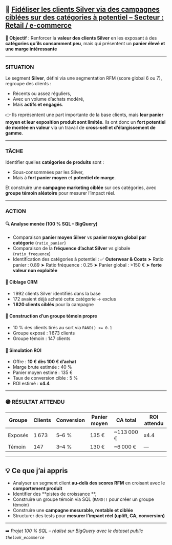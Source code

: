 ## 📌 [Fidéliser les clients Silver via des campagnes ciblées sur des catégories à potentiel – Secteur : Retail / e-commerce](#)

**🎯 Objectif** :
Renforcer la **valeur des clients Silver** en les exposant à des **catégories qu’ils consomment peu**, mais qui présentent un **panier élevé et une marge intéressante** 

---

### SITUATION

Le segment **Silver**, défini via une segmentation RFM (score global 6 ou 7), regroupe des clients :

* Récents ou assez réguliers,
* Avec un volume d’achats modéré,
* Mais **actifs et engagés**.

👉 Ils représentent une part importante de la base clients,
mais **leur panier moyen et leur exposition produit sont limités**.
Ils ont donc un **fort potentiel de montée en valeur** via un travail de **cross-sell et d’élargissement de gamme**.

---

### TÂCHE

Identifier quelles **catégories de produits** sont :

* Sous-consommées par les Silver,
* Mais à **fort panier moyen** et **potentiel de marge**.

Et construire une **campagne marketing ciblée** sur ces catégories,
avec **groupe témoin aléatoire** pour mesurer l’impact réel.

---

### ACTION

#### 🔍 Analyse menée (100 % SQL – BigQuery)

* Comparaison **panier moyen Silver** vs **panier moyen global** **par catégorie** (`ratio_panier`)
* Comparaison de la **fréquence d’achat Silver** vs globale (`ratio_frequence`)
* Identification des catégories à potentiel :
  ✅ **Outerwear & Coats**
  ➤ Ratio panier : 0.89
  ➤ Ratio fréquence : 0.25
  ➤ Panier global : >150 € ➤ **forte valeur non exploitée**

#### 🎯 Ciblage CRM

* 1 992 clients Silver identifiés dans la base
* 172 avaient déjà acheté cette catégorie → exclus
* **1 820 clients ciblés** pour la campagne

#### 🎲 Construction d’un groupe témoin propre

* 10 % des clients tirés au sort via `RAND() <= 0.1`
* Groupe exposé : 1 673 clients
* Groupe témoin : 147 clients

#### 🧮 Simulation ROI

* Offre : **10 € dès 100 € d’achat**
* Marge brute estimée : 40 %
* Panier moyen estimé : 135 €
* Taux de conversion cible : 5 %
* ROI estimé : **x4.4**

---

### 🟣 RÉSULTAT ATTENDU

| Groupe  | Clients | Conversion | Panier moyen | CA total    | ROI attendu |
| ------- | ------- | ---------- | ------------ | ----------- | ----------- |
| Exposés | 1 673   | 5–6 %      | 135 €        | \~113 000 € | x4.4        |
| Témoin  | 147     | 3–4 %      | 130 €        | \~6 000 €   | —           |

---

## 💡 Ce que j’ai appris

* Analyser un segment client **au-delà des scores RFM** en croisant avec le **comportement produit**
* Identifier des **pistes de croissance **,
* Construire un groupe témoin via SQL (`RAND()` pour créer un groupe témoin)
* Construire une **campagne mesurable, rentable et ciblée**
* Structurer des tests pour **mesurer l’impact réel (uplift, CA, conversion)**
---

➡️ *Projet 100 % SQL – réalisé sur BigQuery avec le dataset public `thelook_ecommerce`*

